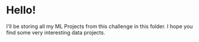 
# Hello! 

I'll be storing all my ML Projects from this challenge in this folder. I hope you find some very interesting data projects. 